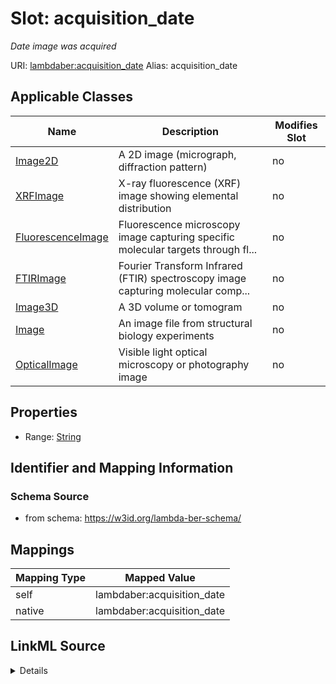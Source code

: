 

# Slot: acquisition_date 


_Date image was acquired_





URI: [lambdaber:acquisition_date](https://w3id.org/lambda-ber-schema/acquisition_date)
Alias: acquisition_date

<!-- no inheritance hierarchy -->





## Applicable Classes

| Name | Description | Modifies Slot |
| --- | --- | --- |
| [Image2D](Image2D.md) | A 2D image (micrograph, diffraction pattern) |  no  |
| [XRFImage](XRFImage.md) | X-ray fluorescence (XRF) image showing elemental distribution |  no  |
| [FluorescenceImage](FluorescenceImage.md) | Fluorescence microscopy image capturing specific molecular targets through fl... |  no  |
| [FTIRImage](FTIRImage.md) | Fourier Transform Infrared (FTIR) spectroscopy image capturing molecular comp... |  no  |
| [Image3D](Image3D.md) | A 3D volume or tomogram |  no  |
| [Image](Image.md) | An image file from structural biology experiments |  no  |
| [OpticalImage](OpticalImage.md) | Visible light optical microscopy or photography image |  no  |






## Properties

* Range: [String](String.md)




## Identifier and Mapping Information






### Schema Source


* from schema: https://w3id.org/lambda-ber-schema/




## Mappings

| Mapping Type | Mapped Value |
| ---  | ---  |
| self | lambdaber:acquisition_date |
| native | lambdaber:acquisition_date |




## LinkML Source

<details>
```yaml
name: acquisition_date
description: Date image was acquired
from_schema: https://w3id.org/lambda-ber-schema/
rank: 1000
alias: acquisition_date
owner: Image
domain_of:
- Image
range: string

```
</details>